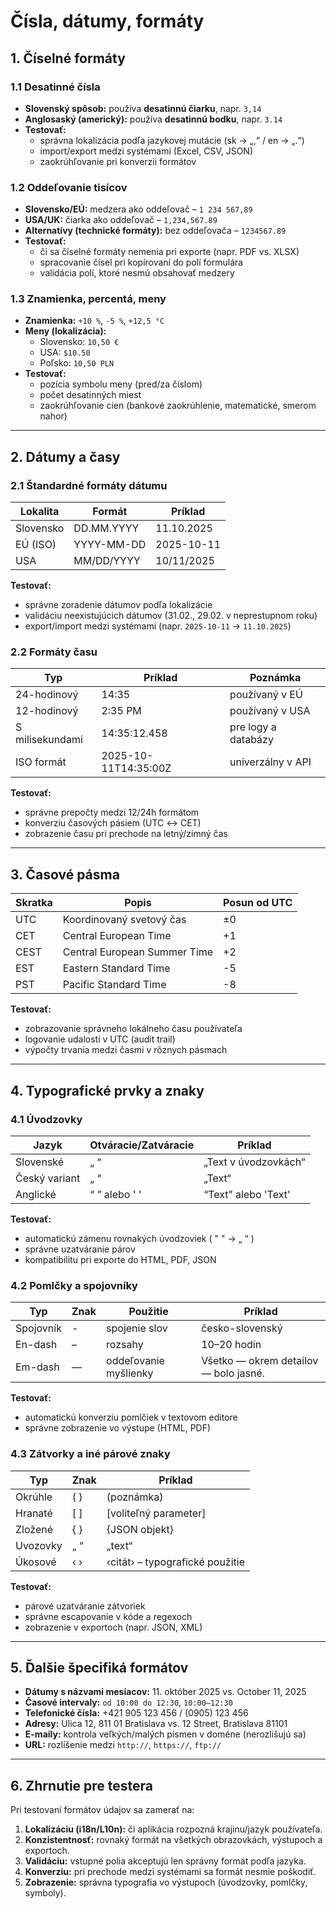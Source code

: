 # Čísla, dátumy, formáty

## 1. Číselné formáty

### 1.1 Desatinné čísla
- **Slovenský spôsob:** používa **desatinnú čiarku**, napr. `3,14`
- **Anglosaský (americký):** používa **desatinnú bodku**, napr. `3.14`
- **Testovať:**
  - správna lokalizácia podľa jazykovej mutácie (sk → „,“ / en → „.“)
  - import/export medzi systémami (Excel, CSV, JSON)
  - zaokrúhľovanie pri konverzii formátov

### 1.2 Oddeľovanie tisícov
- **Slovensko/EÚ:** medzera ako oddeľovač – `1 234 567,89`
- **USA/UK:** čiarka ako oddeľovač – `1,234,567.89`
- **Alternatívy (technické formáty):** bez oddeľovača – `1234567.89`
- **Testovať:**
  - či sa číselné formáty nemenia pri exporte (napr. PDF vs. XLSX)
  - spracovanie čísel pri kopírovaní do polí formulára
  - validácia polí, ktoré nesmú obsahovať medzery

### 1.3 Znamienka, percentá, meny
- **Znamienka:** `+10 %`, `-5 %`, `+12,5 °C`
- **Meny (lokalizácia):**
  - Slovensko: `10,50 €`
  - USA: `$10.50`
  - Poľsko: `10,50 PLN`
- **Testovať:**
  - pozícia symbolu meny (pred/za číslom)
  - počet desatinných miest
  - zaokrúhľovanie cien (bankové zaokrúhlenie, matematické, smerom nahor)

---

## 2. Dátumy a časy

### 2.1 Štandardné formáty dátumu
| Lokalita | Formát | Príklad |
|-----------|---------|---------|
| Slovensko | DD.MM.YYYY | 11.10.2025 |
| EÚ (ISO) | YYYY-MM-DD | 2025-10-11 |
| USA | MM/DD/YYYY | 10/11/2025 |

**Testovať:**
- správne zoradenie dátumov podľa lokalizácie
- validáciu neexistujúcich dátumov (31.02., 29.02. v neprestupnom roku)
- export/import medzi systémami (napr. `2025-10-11` → `11.10.2025`)

### 2.2 Formáty času
| Typ | Príklad | Poznámka |
|------|----------|-----------|
| 24-hodinový | 14:35 | používaný v EÚ |
| 12-hodinový | 2:35 PM | používaný v USA |
| S milisekundami | 14:35:12.458 | pre logy a databázy |
| ISO formát | 2025-10-11T14:35:00Z | univerzálny v API |

**Testovať:**
- správne prepočty medzi 12/24h formátom
- konverziu časových pásiem (UTC ↔ CET)
- zobrazenie času pri prechode na letný/zimný čas

---

## 3. Časové pásma

| Skratka | Popis | Posun od UTC |
|----------|--------|---------------|
| UTC | Koordinovaný svetový čas | ±0 |
| CET | Central European Time | +1 |
| CEST | Central European Summer Time | +2 |
| EST | Eastern Standard Time | -5 |
| PST | Pacific Standard Time | -8 |

**Testovať:**
- zobrazovanie správneho lokálneho času používateľa
- logovanie udalostí v UTC (audit trail)
- výpočty trvania medzi časmi v rôznych pásmach

---

## 4. Typografické prvky a znaky

### 4.1 Úvodzovky
| Jazyk | Otváracie/Zatváracie | Príklad |
|--------|------------------------|----------|
| Slovenské | „ “ | „Text v úvodzovkách“ |
| Český variant | „ “ | „Text“ |
| Anglické | “ ” alebo ' ' | “Text” alebo 'Text' |

**Testovať:**
- automatickú zámenu rovnakých úvodzoviek ( " " → „ “ )
- správne uzatváranie párov
- kompatibilitu pri exporte do HTML, PDF, JSON

### 4.2 Pomlčky a spojovníky
| Typ | Znak | Použitie | Príklad |
|------|------|-----------|----------|
| Spojovník | - | spojenie slov | česko-slovenský |
| En-dash | – | rozsahy | 10–20 hodín |
| Em-dash | — | oddeľovanie myšlienky | Všetko — okrem detailov — bolo jasné. |

**Testovať:**
- automatickú konverziu pomlčiek v textovom editore
- správne zobrazenie vo výstupe (HTML, PDF)

### 4.3 Zátvorky a iné párové znaky
| Typ | Znak | Príklad |
|------|------|----------|
| Okrúhle | ( ) | (poznámka) |
| Hranaté | [ ] | [voliteľný parameter] |
| Zložené | { } | {JSON objekt} |
| Uvozovky | „ “ | „text“ |
| Úkosové | ‹ › | ‹citát› – typografické použitie |

**Testovať:**
- párové uzatváranie zátvoriek
- správne escapovanie v kóde a regexoch
- zobrazenie v exportoch (napr. JSON, XML)

---

## 5. Ďalšie špecifiká formátov

- **Dátumy s názvami mesiacov:** 11. október 2025 vs. October 11, 2025  
- **Časové intervaly:** `od 10:00 do 12:30`, `10:00–12:30`
- **Telefonické čísla:** +421 905 123 456 / (0905) 123 456  
- **Adresy:** Ulica 12, 811 01 Bratislava vs. 12 Street, Bratislava 81101  
- **E-maily:** kontrola veľkých/malých písmen v doméne (nerozlišujú sa)  
- **URL:** rozlíšenie medzi `http://`, `https://`, `ftp://`

---

## 6. Zhrnutie pre testera

Pri testovaní formátov údajov sa zamerať na:
1. **Lokalizáciu (i18n/L10n):** či aplikácia rozpozná krajinu/jazyk používateľa.
2. **Konzistentnosť:** rovnaký formát na všetkých obrazovkách, výstupoch a exportoch.
3. **Validáciu:** vstupné polia akceptujú len správny formát podľa jazyka.
4. **Konverziu:** pri prechode medzi systémami sa formát nesmie poškodiť.
5. **Zobrazenie:** správna typografia vo výstupoch (úvodzovky, pomlčky, symboly).
